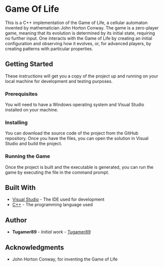 # Game Of Life

This is a C++ implementation of the Game of Life, a cellular automaton invented by mathematician John Horton Conway. The game is a zero-player game, meaning that its evolution is determined by its initial state, requiring no further input. One interacts with the Game of Life by creating an initial configuration and observing how it evolves, or, for advanced players, by creating patterns with particular properties.

## Getting Started

These instructions will get you a copy of the project up and running on your local machine for development and testing purposes.

### Prerequisites

You will need to have a Windows operating system and Visual Studio installed on your machine.

### Installing

You can download the source code of the project from the GitHub repository. Once you have the files, you can open the solution in Visual Studio and build the project.

### Running the Game

Once the project is built and the executable is generated, you can run the game by executing the file in the command prompt.

## Built With

- [Visual Studio](https://visualstudio.microsoft.com/) - The IDE used for development
- [C++](http://www.cplusplus.com/) - The programming language used

## Author

- **Tugamer89** - _Initial work_ - [Tugamer89](https://github.com/Tugamer89)

## Acknowledgments

- John Horton Conway, for inventing the Game of Life

